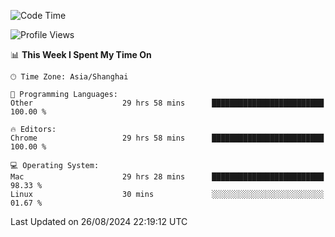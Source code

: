 <!--START_SECTION:waka-->
![Code Time](http://img.shields.io/badge/Code%20Time-2%2C679%20hrs%204%20mins-blue)

![Profile Views](http://img.shields.io/badge/Profile%20Views-0-blue)

📊 **This Week I Spent My Time On** 

```text
🕑︎ Time Zone: Asia/Shanghai

💬 Programming Languages: 
Other                    29 hrs 58 mins      █████████████████████████   100.00 % 

🔥 Editors: 
Chrome                   29 hrs 58 mins      █████████████████████████   100.00 % 

💻 Operating System: 
Mac                      29 hrs 28 mins      █████████████████████████   98.33 % 
Linux                    30 mins             ░░░░░░░░░░░░░░░░░░░░░░░░░   01.67 % 
```


 Last Updated on 26/08/2024 22:19:12 UTC
<!--END_SECTION:waka-->
